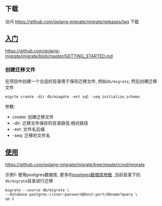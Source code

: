 ## 下载

访问 https://github.com/golang-migrate/migrate/releases/tag 下载

## [入门](https://github.com/golang-migrate/migrate/blob/master/GETTING_STARTED.md)

https://github.com/golang-migrate/migrate/blob/master/GETTING_STARTED.md

### 创建迁移文件

在项目中创建一个合适的目录用于保存迁移文件, 例如`db/migrate`, 然后创建迁移文件

```shell
migrte create -dir db/miagate -ext sql -seq initialize_schema
```

参数:

- create: 创建迁移文件
- -dir: 迁移文件保存的目录路径,相对路径
- -ext: 文件名后缀
- -seq:  迁移的文件名

## [使用](https://github.com/golang-migrate/migrate/tree/master/cmd/migrate)

https://github.com/golang-migrate/migrate/tree/master/cmd/migrate

示例1:
使用postgres数据库, 更多的[postgres数据库参数](https://github.com/golang-migrate/migrate/tree/master/database/postgres)
,当前目录下的`db/migrate`目录进行迁移

```
migrate --source db/migrate \
--database postgres://user:password@host:port/dbname?query \
up 1
```
